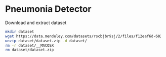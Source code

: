 # Pneumonia Detector

Download and extract dataset
```bash
mkdir dataset
wget https://data.mendeley.com/datasets/rscbjbr9sj/2/files/f12eaf6d-6023-432f-acc9-80c9d7393433/ChestXRay2017.zip?dl=1 -O dataset/dataset.zip
unzip dataset/dataset.zip -d dataset/
rm -r dataset/__MACOSX
rm dataset/dataset.zip
```
